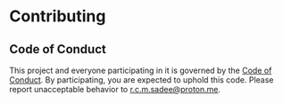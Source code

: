 # Contributing

## Code of Conduct

This project and everyone participating in it is governed by the [Code of Conduct](`CODE_OF_CONDUCT.md`). By participating, you are expected to uphold this code.
Please report unacceptable behavior to [r.c.m.sadee@proton.me](mailto:r.c.m.sadee@proton.me).

